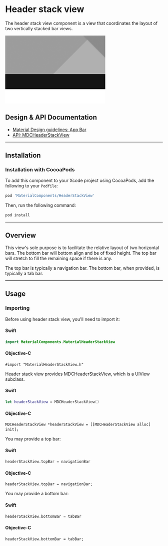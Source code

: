 <!--docs:
title: "Header stack view"
layout: detail
section: components
excerpt: "The Header Stack View component is a view that coordinates the layout of two vertically stacked bar views."
iconId: header
path: /catalog/app-bars/header-stack-view/
api_doc_root: true
-->

# Header stack view

The header stack view component is a view that coordinates the layout of two vertically stacked
bar views.

<div class="article__asset article__asset--screenshot">
  <img src="docs/assets/header_stack_view.png" alt="Header Stack View" width="320">
</div>

## Design & API Documentation

<ul class="icon-list">
  <li class="icon-list-item icon-list-item--spec"><a href="https://material.io/guidelines/layout/structure.html#structure-app-bar">Material Design guidelines: App Bar</a></li>
  <li class="icon-list-item icon-list-item--link"><a href="https://material.io/components/ios/catalog/flexible-headers/header-stack-views/api-docs/Classes/MDCHeaderStackView.html">API: MDCHeaderStackView</a></li>
</ul>

- - -

## Installation

### Installation with CocoaPods

To add this component to your Xcode project using CocoaPods, add the following to your `Podfile`:

```bash
pod 'MaterialComponents/HeaderStackView'
```
<!--{: .code-renderer.code-renderer--install }-->

Then, run the following command:

```bash
pod install
```


- - -

## Overview

This view's sole purpose is to facilitate the relative layout of two horizontal bars. The bottom bar
will bottom align and be of fixed height. The top bar will stretch to fill the remaining space if
there is any.

The top bar is typically a navigation bar. The bottom bar, when provided, is typically a tab bar.



- - -

## Usage

### Importing

Before using header stack view, you'll need to import it:

<!--<div class="material-code-render" markdown="1">-->
#### Swift
```swift
import MaterialComponents.MaterialHeaderStackView
```

#### Objective-C

```objc
#import "MaterialHeaderStackView.h"
```
<!--</div>-->


Header stack view provides MDCHeaderStackView, which is a UIView subclass.

<!--<div class="material-code-render" markdown="1">-->
#### Swift
```swift
let headerStackView = MDCHeaderStackView()
```

#### Objective-C

```objc
MDCHeaderStackView *headerStackView = [[MDCHeaderStackView alloc] init];
```
<!--</div>-->

You may provide a top bar:

<!--<div class="material-code-render" markdown="1">-->
#### Swift
```swift
headerStackView.topBar = navigationBar
```

#### Objective-C

```objc
headerStackView.topBar = navigationBar;
```
<!--</div>-->

You may provide a bottom bar:

<!--<div class="material-code-render" markdown="1">-->
#### Swift
```swift
headerStackView.bottomBar = tabBar
```

#### Objective-C

```objc
headerStackView.bottomBar = tabBar;
```
<!--</div>-->
